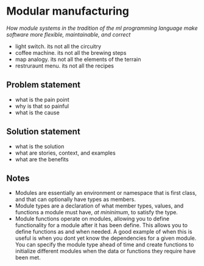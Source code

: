 # Modular manufacturing
*How module systems in the tradition of the ml programming language make software more flexible, maintainable, and correct*

- light switch. its not all the circuitry
- coffee machine. its not all the brewing steps
- map analogy. its not all the elements of the terrain
- restruraunt menu. its not all the recipes

## Problem statement

- what is the pain point
- why is that so painful
- what is the cause

## Solution statement

- what is the solution
- what are stories, context, and examples
- what are the benefits

## Notes

- Modules are essentially an environment or namespace that is first class, and that can optionally have types as members.
- Module types are a declaration of what member types, values, and functions a module must have, *at mininimum*, to satisfy the type.
- Module functions operate on modules, allowing you to define functionality for a module after it has been define. This allows you to define functions as and when needed. A good example of when this is useful is when you dont yet know the dependencies for a given module. You can specify the module type ahead of time and create functions to initialize different modules when the data or functions they require have been met.
